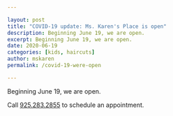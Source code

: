 ```yaml
---

layout: post
title: "COVID-19 update: Ms. Karen's Place is open"
description: Beginning June 19, we are open.
excerpt: Beginning June 19, we are open.
date: 2020-06-19
categories: [kids, haircuts]
author: mskaren
permalink: /covid-19-were-open

---
```


Beginning June 19, we are open.

Call [925.283.2855](tel:9252832855) to schedule an appointment.